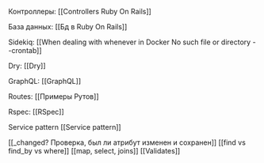 Контроллеры:
[[Controllers Ruby On Rails]]

База данных:
[[Бд в Ruby On Rails]]

Sidekiq:
[[When dealing with whenever in Docker No such file or directory --crontab]]

Dry:
[[Dry]]

GraphQL:
[[GraphQL]]

Routes:
[[Примеры Рутов]]

Rspec:
[[RSpec]]

Service pattern
[[Service pattern]]

[[<attribute>_changed? Проверка, был ли атрибут изменен и сохранен]]
[[find vs find_by vs where]]
[[map, select, joins]]
[[Validates]]


